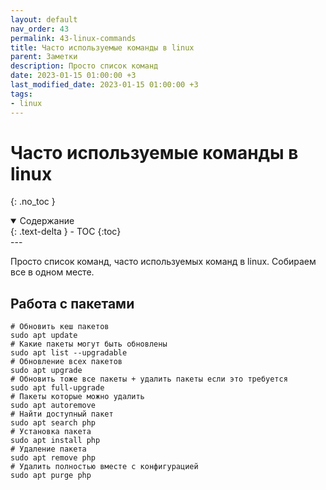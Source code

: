 ```yaml
---
layout: default
nav_order: 43
permalink: 43-linux-commands
title: Часто используемые команды в linux
parent: Заметки
description: Просто список команд
date: 2023-01-15 01:00:00 +3
last_modified_date: 2023-01-15 01:00:00 +3
tags:
- linux
---
```


# Часто используемые команды в linux
{: .no_toc }

<details open markdown="block">
  <summary>
    Содержание
  </summary>
  {: .text-delta }
- TOC
{:toc}
</details>
---

Просто список команд, часто используемых команд в linux.
Собираем все в одном месте.

## Работа с пакетами

```shell
# Обновить кеш пакетов
sudo apt update
# Какие пакеты могут быть обновлены
sudo apt list --upgradable
# Обновление всех пакетов
sudo apt upgrade
# Обновить тоже все пакеты + удалить пакеты если это требуется
sudo apt full-upgrade
# Пакеты которые можно удалить
sudo apt autoremove
# Найти доступный пакет
sudo apt search php
# Установка пакета
sudo apt install php
# Удаление пакета
sudo apt remove php
# Удалить полностью вместе с конфигурацией
sudo apt purge php
```